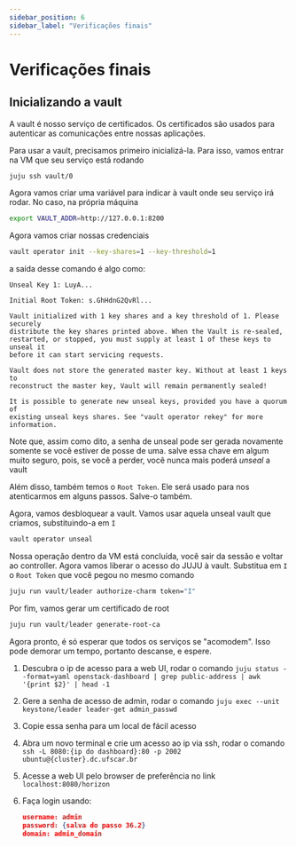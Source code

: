 ```yaml
---
sidebar_position: 6
sidebar_label: "Verificações finais"
---
```


# Verificações finais

## Inicializando a vault
A vault é nosso serviço de certificados. Os certificados são usados para autenticar as comunicações entre nossas aplicações.

Para usar a vault, precisamos primeiro inicializá-la. Para isso, vamos entrar na VM que seu serviço está rodando
```sh
juju ssh vault/0
```
Agora vamos criar uma variável para indicar à vault onde seu serviço irá rodar. No caso, na própria máquina
```sh
export VAULT_ADDR=http://127.0.0.1:8200
```
Agora vamos criar nossas credenciais
```sh
vault operator init --key-shares=1 --key-threshold=1
```
a saída desse comando é algo como:
```
Unseal Key 1: LuyA...

Initial Root Token: s.GhHdnG2QvRl...

Vault initialized with 1 key shares and a key threshold of 1. Please securely
distribute the key shares printed above. When the Vault is re-sealed,
restarted, or stopped, you must supply at least 1 of these keys to unseal it
before it can start servicing requests.

Vault does not store the generated master key. Without at least 1 keys to
reconstruct the master key, Vault will remain permanently sealed!

It is possible to generate new unseal keys, provided you have a quorum of
existing unseal keys shares. See "vault operator rekey" for more information.
```
Note que, assim como dito, a senha de unseal pode ser gerada novamente somente se você estiver de posse de uma.
salve essa chave em algum muito seguro, pois, se você a perder, você nunca mais poderá _unseal_ a vault 

Além disso, também temos o `Root Token`. Ele será usado para nos atenticarmos em alguns passos. Salve-o também.

Agora, vamos desbloquear a vault. Vamos usar aquela unseal vault que criamos, substituindo-a em `I` 
```sh
vault operator unseal
```

Nossa operação dentro da VM está concluída, você sair da sessão e voltar ao controller.
Agora vamos liberar o acesso do JUJU à vault. Substitua em `I` o `Root Token` que você pegou no mesmo comando
```sh
juju run vault/leader authorize-charm token="I"
```
Por fim, vamos gerar um certificado de root
```sh
juju run vault/leader generate-root-ca
```
Agora pronto, é só esperar que todos os serviços se "acomodem". Isso pode demorar um tempo, portanto descanse, e espere. 

1.  Descubra o ip de acesso para a web UI, rodar o comando `juju status --format=yaml openstack-dashboard | grep public-address | awk '{print $2}' | head -1`
2.  Gere a senha de acesso de admin, rodar o comando `juju exec --unit keystone/leader leader-get admin_passwd`
3.  Copie essa senha para um local de fácil acesso
4.  Abra um novo terminal e crie um acesso ao ip via ssh, rodar o comando `ssh -L 8080:{ip do dashboard}:80 -p 2002 ubuntu@{cluster}.dc.ufscar.br`
5.  Acesse a web UI pelo browser de preferência no link `localhost:8080/horizon`
6.  Faça login usando:

    ```json
    username: admin
    password: {salva do passo 36.2}
    domain: admin_domain
    ```
